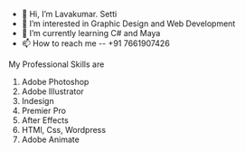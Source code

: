 - 👋 Hi, I’m Lavakumar. Setti
- 👀 I’m interested in Graphic Design and Web Development
- 🌱 I’m currently learning C# and Maya
- 📫 How to reach me -- +91 7661907426
  
My Professional Skills are 
1. Adobe Photoshop
2. Adobe Illustrator
3. Indesign
4. Premier Pro
5. After Effects
6. HTMl, Css, Wordpress
7. Adobe Animate


<!---
LavaKumar-GD/LavaKumar-GD is a ✨ special ✨ repository because its `README.md` (this file) appears on your GitHub profile.
You can click the Preview link to take a look at your changes.
--->
